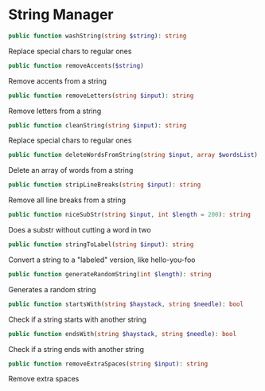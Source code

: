 String Manager
==============

```php
public function washString(string $string): string
```
Replace special chars to regular ones

```php
public function removeAccents($string)
```
Remove accents from a string

```php
public function removeLetters(string $input): string
```
Remove letters from a string

```php
public function cleanString(string $input): string
```
Replace special chars to regular ones

```php
public function deleteWordsFromString(string $input, array $wordsList): string
```
Delete an array of words from a string

```php
public function stripLineBreaks(string $input): string
```
Remove all line breaks from a string

```php
public function niceSubStr(string $input, int $length = 200): string
```
Does a substr without cutting a word in two

```php
public function stringToLabel(string $input): string
```
Convert a string to a "labeled" version, like hello-you-foo

```php
public function generateRandomString(int $length): string
```
Generates a random string

```php
public function startsWith(string $haystack, string $needle): bool
```
Check if a string starts with another string

```php
public function endsWith(string $haystack, string $needle): bool
```
Check if a string ends with another string

```php
public function removeExtraSpaces(string $input): string
```
Remove extra spaces
